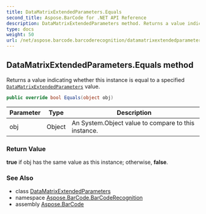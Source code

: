 ```yaml
---
title: DataMatrixExtendedParameters.Equals
second_title: Aspose.BarCode for .NET API Reference
description: DataMatrixExtendedParameters method. Returns a value indicating whether this instance is equal to a specified DataMatrixExtendedParameters value
type: docs
weight: 50
url: /net/aspose.barcode.barcoderecognition/datamatrixextendedparameters/equals/
---
```

## DataMatrixExtendedParameters.Equals method

Returns a value indicating whether this instance is equal to a specified [`DataMatrixExtendedParameters`](../) value.

```csharp
public override bool Equals(object obj)
```

| Parameter | Type | Description |
| --- | --- | --- |
| obj | Object | An System.Object value to compare to this instance. |

### Return Value

**true** if obj has the same value as this instance; otherwise, **false**.

### See Also

* class [DataMatrixExtendedParameters](../)
* namespace [Aspose.BarCode.BarCodeRecognition](../../../aspose.barcode.barcoderecognition/)
* assembly [Aspose.BarCode](../../../)


